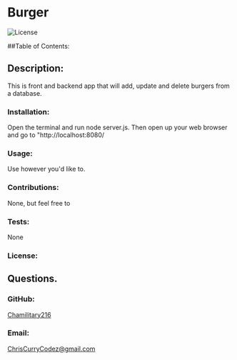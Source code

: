 # Burger 

  ![License](https://img.shields.io/static/v1?label=License&message=none&color=green)


  ##Table of Contents:
  
    
  ## Description:
  This is front and backend app that will add, update and delete burgers from a database.

  ### Installation:
  Open the terminal and run node server.js. Then open up your web browser and go to "http://localhost:8080/


  ### Usage:
  Use however you'd like to.

  ### Contributions:
  None, but feel free to

  ### Tests:
  None

  ### License:

  
  ## Questions.
  ### GitHub:
  [Chamilitary216](https://github.com/Chamilitary216/Burger/tree/master)

  ### Email:
  ChrisCurryCodez@gmail.com